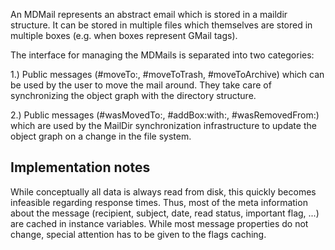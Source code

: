 An MDMail represents an abstract email which is stored in a maildir structure. It can be stored in multiple files which themselves are stored in multiple boxes (e.g. when boxes represent GMail tags).

The interface for managing the MDMails is separated into two categories:

1.) Public messages (#moveTo:, #moveToTrash, #moveToArchive) which can be used by the user to move the mail around. They take care of synchronizing the object graph with the directory structure.

2.) Public messages (#wasMovedTo:, #addBox:with:, #wasRemovedFrom:) which are used by the MailDir synchronization infrastructure to update the object graph on a change in the file system. 

## Implementation notes
While conceptually all data is always read from disk, this quickly becomes infeasible regarding response times. Thus, most of the meta information about the message (recipient, subject, date, read status, important flag, ...) are cached in instance variables. While most message properties do not change, special attention has to be given to the flags caching.